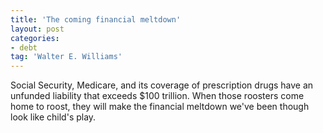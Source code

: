 ```yaml
---
title: 'The coming financial meltdown'
layout: post
categories:
- debt
tag: 'Walter E. Williams'
---
```


Social Security, Medicare, and its coverage of prescription drugs have an unfunded liability that exceeds $100 trillion. When those roosters come home to roost, they will make the financial meltdown we've been though look like child's play.